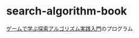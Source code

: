 # search-algorithm-book

[ゲームで学ぶ探索アルゴリズム実践入門](https://gihyo.jp/book/2023/978-4-297-13360-3)のプログラム  
